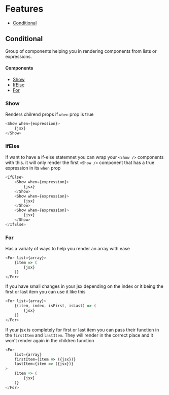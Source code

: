 # Features

- [Conditional](#Conditional)

## Conditional

Group of components helping you in rendering components from lists or expressions.

#### Components

- [Show](#Show)
- [IfElse](#IfElse)
- [For](#For)

### Show

Renders chilrend props if ```when``` prop is true

```javascript
<Show when={expression}>
    {jsx}
</Show>
```
### IfElse

If want to have a if-else statemnet you can wrap your ```<Show />``` components with this. it will only render the first ```<Show />``` component that has a true expression in its ```when``` prop

```javascript
<IfElse>
    <Show when={expression}>
        {jsx}
    </Show>
    <Show when={expression}>
        {jsx}
    </Show>
    <Show when={expression}>
        {jsx}
    </Show>
</IfElse>
```

### For

Has a variaty of ways to help you render an array with ease

```javascript
<For list={array}>
    {item => (
        {jsx}
    )}
</For>
```

If you have small changes in your jsx depending on the index or it being the first or last item you can use it like this

```javascript
<For list={array}>
    {(item, index, isFirst, isLast) => (
        {jsx}
    )}
</For>
```

If your jsx is completely for first or last item you can pass their function in the ```firstItem``` and ```lastItem```. They will render in the correct place and it won't render again in the children function

```javascript
<For 
    list={array}
    firstItem={item => ({jsx})}
    lastItem={item => ({jsx})}
>
    {item => (
        {jsx}
    )}
</For>
```
